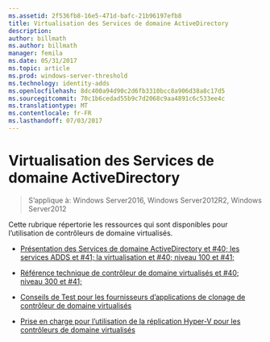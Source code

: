 ```yaml
---
ms.assetid: 2f536fb8-16e5-471d-bafc-21b96197efb8
title: Virtualisation des Services de domaine ActiveDirectory
description: 
author: billmath
ms.author: billmath
manager: femila
ms.date: 05/31/2017
ms.topic: article
ms.prod: windows-server-threshold
ms.technology: identity-adds
ms.openlocfilehash: 8dc400a94d90c2d6fb3310bcc8a906d38a8c17d5
ms.sourcegitcommit: 70c1b6cedad55b9c7d2068c9aa4891c6c533ee4c
ms.translationtype: MT
ms.contentlocale: fr-FR
ms.lasthandoff: 07/03/2017
---
```

# <a name="active-directory-domain-services-virtualization"></a>Virtualisation des Services de domaine ActiveDirectory

>S’applique à: Windows Server2016, Windows Server2012R2, Windows Server2012

Cette rubrique répertorie les ressources qui sont disponibles pour l’utilisation de contrôleurs de domaine virtualisés.  
  
-   [Présentation des Services de domaine ActiveDirectory et #40; les services ADDS et #41; la virtualisation et #40; niveau 100 et #41;](../../../ad-ds/Introduction-to-Active-Directory-Domain-Services-AD-DS-Virtualization-Level-100.md)  
  
-   [Référence technique de contrôleur de domaine virtualisés et #40; niveau 300 et #41;](../../../ad-ds/deploy/virtual-dc/Virtualized-Domain-Controller-Technical-Reference--Level-300-.md)  
  
-   [Conseils de Test pour les fournisseurs d’applications de clonage de contrôleur de domaine virtualisés](../../../ad-ds/reference/virtual-dc/Virtualized-Domain-Controller-Cloning-Test-Guidance-for-Application-Vendors.md)  
  
-   [Prise en charge pour l’utilisation de la réplication Hyper-V pour les contrôleurs de domaine virtualisés](../../../ad-ds/get-started/virtual-dc/Support-for-using-Hyper-V-Replica-for-virtualized-domain-controllers.md)  
  


